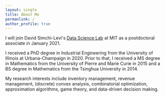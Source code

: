 ```yaml
---
layout: single
title: About Me
permanlink: /
author_profile: true
---
```


I will join David Simchi-Levi's [Data Science Lab](https://dsl.mit.edu/) at MIT as a postdoctoral associate in January 2021.

I received a PhD degree in Industrial Engineering from the University of Illinois at Urbana-Champaign in 2020. Prior to that, I received a MS degree in Mathematics from the University of Pierre and Marie Curie in 2015 and a BS degree in Mathematics from the Tsinghua University in 2014.

My research interests include inventory management, revenue management, (discrete) convex analysis, combinatorial optimization, approximation algorithms, game theory, and data-driven decision making.

